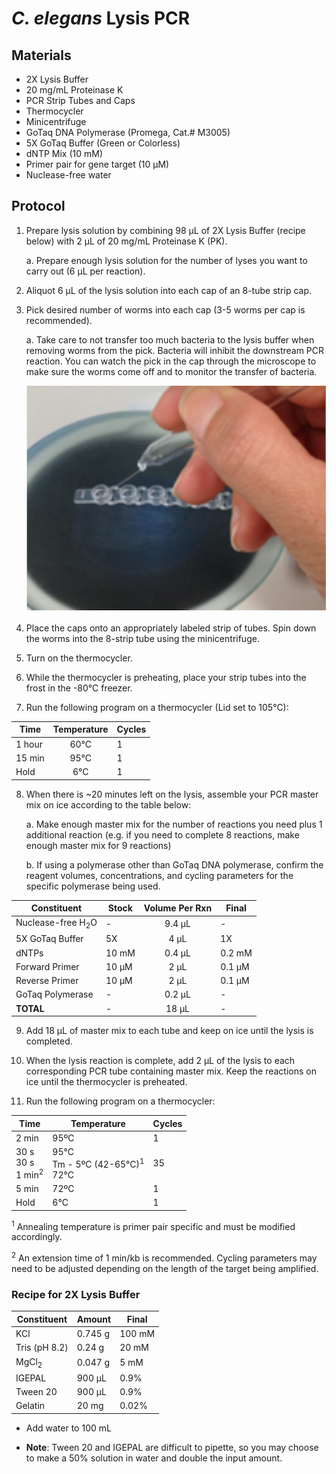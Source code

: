 # *C. elegans* Lysis PCR

## Materials

- 2X Lysis Buffer
- 20 mg/mL Proteinase K
- PCR Strip Tubes and Caps
- Thermocycler
- Minicentrifuge
- GoTaq DNA Polymerase (Promega, Cat.# M3005)
- 5X GoTaq Buffer (Green or Colorless)
- dNTP Mix (10 mM)
- Primer pair for gene target (10 μM)
- Nuclease-free water


## Protocol

1. Prepare lysis solution by combining 98 μL of 2X Lysis Buffer (recipe below) with 2 μL of 20 mg/mL Proteinase K (PK).

    a. Prepare enough lysis solution for the number of lyses you want to carry out (6 μL per reaction).

2. Aliquot 6 μL of the lysis solution into each cap of an 8-tube strip cap.

3. Pick desired number of worms into each cap (3-5 worms per cap is recommended).

    a. Take care to not transfer too much bacteria to the lysis buffer when removing worms from the pick. Bacteria will inhibit the downstream PCR reaction. You can watch the pick in the cap through the microscope to make sure the worms come off and to monitor the transfer of bacteria.

    ![Image](img/Picking_into_cap.png)

4. Place the caps onto an appropriately labeled strip of tubes. Spin down the worms into the 8-strip tube using the minicentrifuge.

5. Turn on the thermocycler.

6. While the thermocycler is preheating, place your strip tubes into the frost in the -80°C freezer.

7. Run the following program on a thermocycler (Lid set to 105°C):

|  Time  | Temperature | Cycles |
|--------| :-----------:|--------|
| 1 hour | 60°C        | 1      |
| 15 min | 95°C        | 1      |
| Hold   | 6°C         | 1      |

8. When there is ~20 minutes left on the lysis, assemble your PCR master mix on ice according to the table below:

    a. Make enough master mix for the number of reactions you need plus 1 additional reaction (e.g. if you need to complete 8 reactions, make enough master mix for 9 reactions)

    b. If using a polymerase other than GoTaq DNA polymerase, confirm the reagent volumes, concentrations, and cycling parameters for the specific polymerase being used.


| Constituent      | Stock  | Volume Per Rxn | Final  |
|------------------|--------|:------:|--------|
| Nuclease-free H<sub>2</sub>O   | -      | 9.4 μL | -      |
| 5X GoTaq Buffer  | 5X     | 4 μL   | 1X     |
| dNTPs            | 10 mM  | 0.4 μL | 0.2 mM |
| Forward Primer   | 10 μM  | 2 μL   | 0.1 μM |
| Reverse Primer   | 10 μM  | 2 μL   | 0.1 μM |
| GoTaq Polymerase | -      | 0.2 μL | -      |
| **TOTAL**        | -      | 18 μL  | -      |

9. Add 18 μL of master mix to each tube and keep on ice until the lysis is completed.

10. When the lysis reaction is complete, add 2 μL of the lysis to each corresponding PCR tube containing master mix. Keep the reactions on ice until the thermocycler is preheated.

11. Run the following program on a thermocycler:

|  Time  | Temperature | Cycles |
|--------|-------------|--------|
| 2 min      | 95ºC        | 1      |
| 30 s <br> 30 s <br> 1 min<sup>2</sup> | 95°C <br> Tm - 5ºC (42-65°C)<sup>1</sup> <br> 72°C | <br> 35 <br> <br>|
| 5 min      | 72ºC        | 1      |
| Hold       | 6°C         | 1      |

<sup>1</sup> Annealing temperature is primer pair specific and must be modified accordingly.

<sup>2</sup> An extension time of 1 min/kb is recommended. Cycling parameters may need to be adjusted depending on the length of the target being amplified.

### Recipe for 2X Lysis Buffer

| Constituent      | Amount  | Final  |
|------------------|---------|--------|
| KCl              | 0.745 g | 100 mM |
| Tris (pH 8.2)    | 0.24 g  | 20 mM  |
| MgCl<sub>2</sub> | 0.047 g | 5 mM   |
| IGEPAL           | 900 μL  | 0.9%   |
| Tween 20         | 900 μL  | 0.9%   |
| Gelatin          | 20 mg   | 0.02%  |

- Add water to 100 mL

- **Note**: Tween 20 and IGEPAL are difficult to pipette, so you may choose to make a 50% solution in water and double the input amount.
